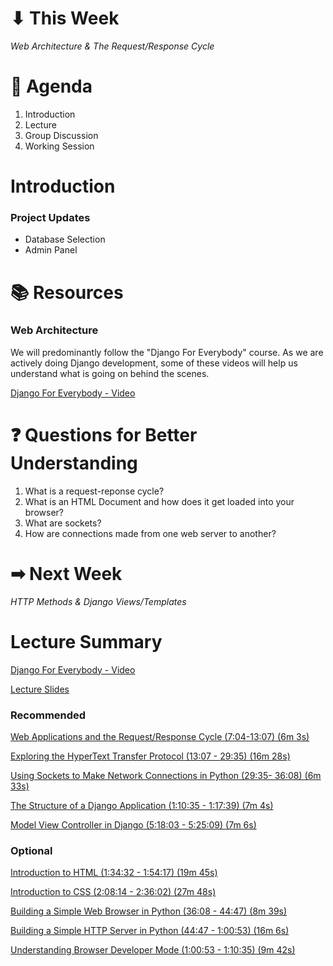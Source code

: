 # ⬇ This Week
_Web Architecture & The Request/Response Cycle_

# 📖 Agenda
1. Introduction
2. Lecture
3. Group Discussion
4. Working Session

# Introduction
### Project Updates
* Database Selection
* Admin Panel

# 📚 Resources
### Web Architecture
We will predominantly follow the "Django For Everybody" course. As we are actively doing Django development, some of these videos will help us understand what is going on behind the scenes.

[Django For Everybody - Video](https://youtu.be/o0XbHvKxw7Y)

# ❓ Questions for Better Understanding
1. What is a request-reponse cycle?
2. What is an HTML Document and how does it get loaded into your browser?
3. What are sockets?
4. How are connections made from one web server to another?
   
# ➡ Next Week
_HTTP Methods & Django Views/Templates_

# Lecture Summary
[Django For Everybody - Video](https://youtu.be/o0XbHvKxw7Y)

[Lecture Slides](https://docs.google.com/presentation/d/1liiQgBrOJFQp7Nb8e4WbxUzctA6_OxFnQxg3P4qkphQ/edit?usp=sharing)

### Recommended
[Web Applications and the Request/Response Cycle (7:04-13:07) (6m 3s)](https://youtu.be/o0XbHvKxw7Y?t=425)

[Exploring the HyperText Transfer Protocol (13:07 - 29:35) (16m 28s)](https://youtu.be/o0XbHvKxw7Y?t=792)

[Using Sockets to Make Network Connections in Python (29:35- 36:08) (6m 33s)](https://youtu.be/o0XbHvKxw7Y?t=1779)

[The Structure of a Django Application (1:10:35 - 1:17:39) (7m 4s)](https://youtu.be/o0XbHvKxw7Y?t=4243)

[Model View Controller in Django (5:18:03 - 5:25:09) (7m 6s)](https://youtu.be/o0XbHvKxw7Y?t=19103)


### Optional

[Introduction to HTML (1:34:32 - 1:54:17) (19m 45s)](https://youtu.be/o0XbHvKxw7Y?t=5680)

[Introduction to CSS (2:08:14 - 2:36:02) (27m 48s)](https://youtu.be/o0XbHvKxw7Y?t=7703)

[Building a Simple Web Browser in Python (36:08 - 44:47) (8m 39s)](https://youtu.be/o0XbHvKxw7Y?t=2172)

[Building a Simple HTTP Server in Python (44:47 - 1:00:53) (16m 6s)](https://youtu.be/o0XbHvKxw7Y?t=2691)

[Understanding Browser Developer Mode (1:00:53 - 1:10:35) (9m 42s)](https://youtu.be/o0XbHvKxw7Y?t=3658)
